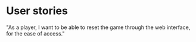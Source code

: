 # User stories

"As a player, I want to be able to reset the game through the web interface, for the ease of access."